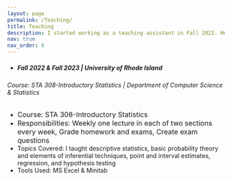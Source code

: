 ```yaml
---
layout: page
permalink: /Teaching/
title: Teaching
description: I started working as a teaching assistant in Fall 2022. Here's a brief description of my teaching experience 
nav: true
nav_order: 6
---
```


- ##### Fall 2022 & Fall 2023 | University of Rhode Island
###### Course: STA 308-Introductory Statistics | Department of Computer Science & Statistics 

   - <font size="3">Course: STA 308-Introductory Statistics</font>  
   - <font size="3">Responsibilities: Weekly one lecture in each of two sections every week, Grade homework and exams, Create exam questions</font>
   - Topics Covered: I taught descriptive statistics, basic probability theory and elements of inferential techniques, point and interval estimates, regression, and hypothesis testing 
   - Tools Used: MS Excel & Minitab 